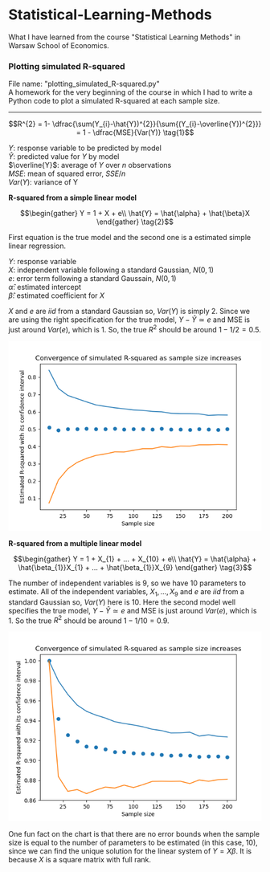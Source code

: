 # Statistical-Learning-Methods
What I have learned from the course "Statistical Learning Methods" in Warsaw School of Economics.

### Plotting simulated R-squared
File name: "plotting_simulated_R-squared.py" <br />
A homework for the very beginning of the course in which I had to write a Python code to plot a simulated R-squared at each sample size.

---
$$R^{2} = 1- \dfrac{\sum(Y_{i}-\hat{Y})^{2}}{\sum{(Y_{i}-\overline{Y})^{2}}} = 1 - \dfrac{MSE}{Var(Y)} \tag{1}$$

$Y$: response variable to be predicted by model <br />
$\hat{Y}$: predicted value for $Y$ by model <br />
$\overline{Y}$: average of $Y$ over $n$ observations <br />
$MSE$: mean of squared error, $SSE/n$ <br />
$Var(Y)$: variance of Y 

**R-squared from a simple linear model**

$$\begin{gather}
Y = 1 + X + e\\
\hat{Y} = \hat{\alpha} + \hat{\beta}X
\end{gather} \tag{2}$$

First equation is the true model and the second one is a estimated simple linear regression.

$Y$: response variable <br />
$X$: independent variable following a standard Gaussian, $N(0, 1)$ <br />
$e$: error term following a standard Gaussain, $N(0, 1)$ <br />
$\hat{\alpha}$: estimated intercept <br />
$\hat{\beta}$: estimated coefficient for $X$

$X$ and $e$ are $iid$ from a standard Gaussian so, $Var(Y)$ is simply $2$. Since we are using the right specification for the true model, $Y-\hat{Y} \simeq e$ and MSE is just around $Var(e)$, which is $1$. So, the true $R^{2}$ should be around $1 - 1/2 = 0.5$.

![images/simple_regression_r2_convergence](images/simple_regression_r2_convergence.png)

**R-squared from a multiple linear model**

$$\begin{gather}
Y = 1 + X_{1} + ... + X_{10} + e\\
\hat{Y} = \hat{\alpha} + \hat{\beta_{1}}X_{1} + ... + \hat{\beta_{1}}X_{9}
\end{gather} \tag{3}$$

The number of independent variables is 9, so we have 10 parameters to estimate. All of the independent variables, $X_{1}, ..., X_{9}$ and $e$ are $iid$ from a standard Gaussian so, $Var(Y)$ here is $10$. Here the second model well specifies the true model, $Y-\hat{Y} \simeq e$ and MSE is just around $Var(e)$, which is $1$. So the true $R^{2}$ should be around $1 - 1/10 = 0.9$.

![images/multiple_regression_r2_convergence](images/multiple_regression_r2_convergence.png)

One fun fact on the chart is that there are no error bounds when the sample size is equal to the number of parameters to be estimated (in this case, 10), since we can find the unique solution for the linear system of $Y=X\beta$. It is because $X$ is a square matrix with full rank. 
